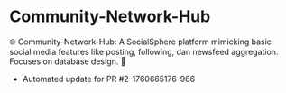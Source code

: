 # Community-Network-Hub
🌐 Community-Network-Hub: A SocialSphere platform mimicking basic social media features like posting, following, dan newsfeed aggregation. Focuses on database design. 👤


- Automated update for PR #2-1760665176-966